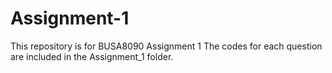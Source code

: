 # Assignment-1
This repository is for BUSA8090 Assignment 1
The codes for each question are included in the Assignment_1 folder. 
